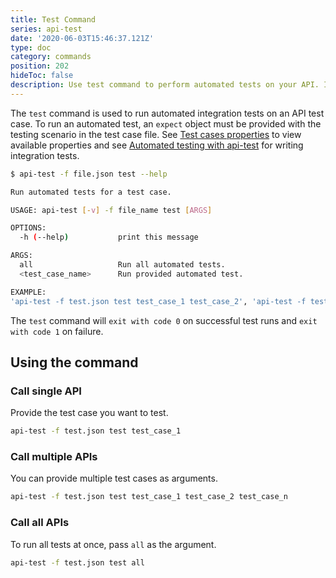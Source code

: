 ```yaml
---
title: Test Command
series: api-test
date: '2020-06-03T15:46:37.121Z'
type: doc
category: commands
position: 202
hideToc: false
description: Use test command to perform automated tests on your API. Integrate with CI to automate you workflow from development to production.
---
```


The `test` command is used to run automated integration tests on an API test case. To run an automated test, an `expect` object must be provided with the testing scenario in the test case file. See [Test cases properties](/api-test/test-file-definition#test-cases-attributes) to view available properties and see [Automated testing with api-test](/api-test/automated-tests) for writing integration tests.

```sh
$ api-test -f file.json test --help

Run automated tests for a test case.

USAGE: api-test [-v] -f file_name test [ARGS]

OPTIONS:
  -h (--help)           print this message

ARGS:
  all                   Run all automated tests.
  <test_case_name>      Run provided automated test.

EXAMPLE:
'api-test -f test.json test test_case_1 test_case_2', 'api-test -f test.json test all'

```

The `test` command will `exit with code 0` on successful test runs and `exit with code 1` on failure.

## Using the command

### Call single API

Provide the test case you want to test.

```sh
api-test -f test.json test test_case_1
```

### Call multiple APIs

You can provide multiple test cases as arguments.

```sh
api-test -f test.json test test_case_1 test_case_2 test_case_n
```

### Call all APIs

To run all tests at once, pass `all` as the argument.

```sh
api-test -f test.json test all
```
